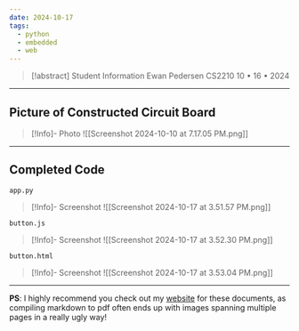 ```yaml
---
date: 2024-10-17
tags:
  - python
  - embedded
  - web
---
```


> [!abstract] Student Information
> Ewan Pedersen
> CS2210
> 10 • 16 • 2024

---

## Picture of Constructed Circuit Board

>[!Info]- Photo
> ![[Screenshot 2024-10-10 at 7.17.05 PM.png]]

---

## Completed Code 

`app.py`

>[!Info]- Screenshot
> ![[Screenshot 2024-10-17 at 3.51.57 PM.png]]

`button.js`

>[!Info]- Screenshot
> ![[Screenshot 2024-10-17 at 3.52.30 PM.png]]

`button.html`

>[!Info]- Screenshot
> ![[Screenshot 2024-10-17 at 3.53.04 PM.png]]

---

**PS**: I highly recommend you check out my [website](https://gassandrid.xyz/Notes/Computer-Organization/Lab-Documents/) for these documents, as compiling markdown to pdf often ends up with images spanning multiple pages in a really ugly way!